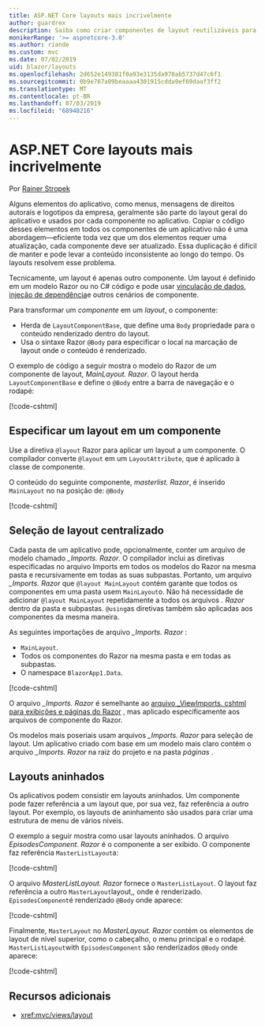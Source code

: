 ```yaml
---
title: ASP.NET Core layouts mais incrivelmente
author: guardrex
description: Saiba como criar componentes de layout reutilizáveis para aplicativos mais úteis.
monikerRange: '>= aspnetcore-3.0'
ms.author: riande
ms.custom: mvc
ms.date: 07/02/2019
uid: blazor/layouts
ms.openlocfilehash: 2d652e149381f0a93e3135da978ab5737d47c6f1
ms.sourcegitcommit: 0b9e767a09beaaaa4301915cdda9ef69daaf3ff2
ms.translationtype: MT
ms.contentlocale: pt-BR
ms.lasthandoff: 07/03/2019
ms.locfileid: "68948216"
---
```

# <a name="aspnet-core-blazor-layouts"></a>ASP.NET Core layouts mais incrivelmente

Por [Rainer Stropek](https://www.timecockpit.com)

Alguns elementos do aplicativo, como menus, mensagens de direitos autorais e logotipos da empresa, geralmente são parte do layout geral do aplicativo e usados por cada componente no aplicativo. Copiar o código desses elementos em todos os componentes de um aplicativo não é uma abordagem&mdash;eficiente toda vez que um dos elementos requer uma atualização, cada componente deve ser atualizado. Essa duplicação é difícil de manter e pode levar a conteúdo inconsistente ao longo do tempo. Os layouts resolvem esse problema.

Tecnicamente, um layout é apenas outro componente. Um layout é definido em um modelo Razor ou no C# código e pode usar [vinculação de dados](xref:blazor/components#data-binding), [injeção de dependência](xref:blazor/dependency-injection)e outros cenários de componente.

Para transformar um *componente* em um *layout*, o componente:

* Herda de `LayoutComponentBase`, que define uma `Body` propriedade para o conteúdo renderizado dentro do layout.
* Usa o sintaxe Razor `@Body` para especificar o local na marcação de layout onde o conteúdo é renderizado.

O exemplo de código a seguir mostra o modelo do Razor de um componente de layout, *MainLayout. Razor*. O layout herda `LayoutComponentBase` e define o `@Body` entre a barra de navegação e o rodapé:

[!code-cshtml[](layouts/sample_snapshot/3.x/MainLayout.razor?highlight=1,13)]

## <a name="specify-a-layout-in-a-component"></a>Especificar um layout em um componente

Use a diretiva `@layout` Razor para aplicar um layout a um componente. O compilador converte `@layout` em um `LayoutAttribute`, que é aplicado à classe de componente.

O conteúdo do seguinte componente, *masterlist. Razor*, é inserido `MainLayout` no na posição de: `@Body`

[!code-cshtml[](layouts/sample_snapshot/3.x/MasterList.razor?highlight=1)]

## <a name="centralized-layout-selection"></a>Seleção de layout centralizado

Cada pasta de um aplicativo pode, opcionalmente, conter um arquivo de modelo chamado *_Imports. Razor*. O compilador inclui as diretivas especificadas no arquivo Imports em todos os modelos do Razor na mesma pasta e recursivamente em todas as suas subpastas. Portanto, um arquivo *_Imports. Razor* que `@layout MainLayout` contém garante que todos os componentes em uma pasta usem `MainLayout`o. Não há necessidade de adicionar `@layout MainLayout` repetidamente a todos os arquivos *. Razor* dentro da pasta e subpastas. `@using`as diretivas também são aplicadas aos componentes da mesma maneira.

As seguintes importações de arquivo *_Imports. Razor* :

* `MainLayout`.
* Todos os componentes do Razor na mesma pasta e em todas as subpastas.
* O namespace `BlazorApp1.Data`.
 
[!code-cshtml[](layouts/sample_snapshot/3.x/_Imports.razor)]

O arquivo *_Imports. Razor* é semelhante ao [arquivo _ViewImports. cshtml para exibições e páginas do Razor](xref:mvc/views/layout#importing-shared-directives) , mas aplicado especificamente aos arquivos de componente do Razor.

Os modelos mais poseriais usam arquivos *_Imports. Razor* para seleção de layout. Um aplicativo criado com base em um modelo mais claro contém o arquivo *_Imports. Razor* na raiz do projeto e na pasta *páginas* .

## <a name="nested-layouts"></a>Layouts aninhados

Os aplicativos podem consistir em layouts aninhados. Um componente pode fazer referência a um layout que, por sua vez, faz referência a outro layout. Por exemplo, os layouts de aninhamento são usados para criar uma estrutura de menu de vários níveis.

O exemplo a seguir mostra como usar layouts aninhados. O arquivo *EpisodesComponent. Razor* é o componente a ser exibido. O componente faz referência `MasterListLayout`a:

[!code-cshtml[](layouts/sample_snapshot/3.x/EpisodesComponent.razor?highlight=1)]

O arquivo *MasterListLayout. Razor* fornece o `MasterListLayout`. O layout faz referência a outro `MasterLayout`layout,, onde é renderizado. `EpisodesComponent`é renderizado `@Body` onde aparece:

[!code-cshtml[](layouts/sample_snapshot/3.x/MasterListLayout.razor?highlight=1,9)]

Finalmente, `MasterLayout` no *MasterLayout. Razor* contém os elementos de layout de nível superior, como o cabeçalho, o menu principal e o rodapé. `MasterListLayout`with `EpisodesComponent` são renderizados `@Body` onde aparece:

[!code-cshtml[](layouts/sample_snapshot/3.x/MasterLayout.razor?highlight=6)]

## <a name="additional-resources"></a>Recursos adicionais

* <xref:mvc/views/layout>
